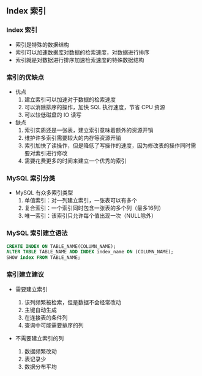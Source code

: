 ## Index 索引

### Index 索引
- 索引是特殊的数据结构
- 索引可以加速数据库对数据的检索速度，对数据进行排序
- 索引就是对数据进行排序加速检索速度的特殊数据结构

### 索引的优缺点
- 优点
  1. 建立索引可以加速对于数据的检索速度
  2. 可以消除排序的操作，加快 SQL 执行速度，节省 CPU 资源
  3. 可以较低磁盘的 IO 读写
- 缺点
  1. 索引实质还是一张表，建立索引意味着额外的资源开销
  2. 维护许多索引需要较大的内存等资源开销
  3. 索引加快了读操作，但是降低了写操作的速度，因为修改表的操作同时需要对索引进行修改
  4. 需要花费更多的时间来建立一个优秀的索引

### MySQL 索引分类
- MySQL 有众多索引类型
  1. 单值索引：对一列建立索引，一张表可以有多个
  2. 复合索引：一个索引同时包含一张表的多个列（最多16列）
  3. 唯一索引：该索引只允许每个值出现一次（NULL除外）

### MySQL 索引建立语法
```SQL
CREATE INDEX ON TABLE_NAME(COLUMN_NAME);
ALTER TABLE TABLE_NAME ADD INDEX index_name ON (COLUMN_NAME);
SHOW index FROM TABLE_NAME;
```

### 索引建立建议
- 需要建立索引
  1. 该列频繁被检索，但是数据不会经常改动
  2. 主键自动生成
  3. 在连接表的条件列
  4. 查询中可能需要排序的列

- 不需要建立索引的列
  1. 数据频繁改动
  2. 表记录少
  3. 数据分布平均
